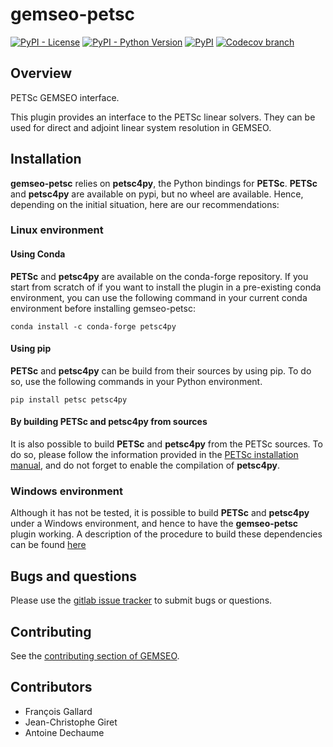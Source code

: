 <!--
Copyright 2021 IRT Saint Exupéry, https://www.irt-saintexupery.com

This work is licensed under the Creative Commons Attribution-ShareAlike 4.0
International License. To view a copy of this license, visit
http://creativecommons.org/licenses/by-sa/4.0/ or send a letter to Creative
Commons, PO Box 1866, Mountain View, CA 94042, USA.
-->

# gemseo-petsc

[![PyPI - License](https://img.shields.io/pypi/l/gemseo-petsc)](https://www.gnu.org/licenses/lgpl-3.0.en.html)
[![PyPI - Python Version](https://img.shields.io/pypi/pyversions/gemseo-petsc)](https://pypi.org/project/gemseo-petsc/)
[![PyPI](https://img.shields.io/pypi/v/gemseo-petsc)](https://pypi.org/project/gemseo-petsc/)
[![Codecov branch](https://img.shields.io/codecov/c/gitlab/gemseo:dev/gemseo-petsc/develop)](https://app.codecov.io/gl/gemseo:dev/gemseo-petsc)

## Overview

PETSc GEMSEO interface.

This plugin provides an interface to the PETSc linear solvers. They can
be used for direct and adjoint linear system resolution in GEMSEO.

## Installation

**gemseo-petsc** relies on **petsc4py**, the Python bindings for
**PETSc**. **PETSc** and **petsc4py** are available on pypi, but no
wheel are available. Hence, depending on the initial situation, here are
our recommendations:

### Linux environment

#### Using Conda

**PETSc** and **petsc4py** are available on the conda-forge repository.
If you start from scratch of if you want to install the plugin in a
pre-existing conda environment, you can use the following command in
your current conda environment before installing gemseo-petsc:

```shell
conda install -c conda-forge petsc4py
```

#### Using pip

**PETSc** and **petsc4py** can be build from their sources by using pip.
To do so, use the following commands in your Python environment.

```shell
pip install petsc petsc4py
```

#### By building PETSc and petsc4py from sources

It is also possible to build **PETSc** and **petsc4py** from the PETSc
sources. To do so, please follow the information provided in the [PETSc
installation manual](https://petsc.org/release/install/), and do not
forget to enable the compilation of **petsc4py**.

### Windows environment

Although it has not be tested, it is possible to build **PETSc** and
**petsc4py** under a Windows environment, and hence to have the
**gemseo-petsc** plugin working. A description of the procedure to build
these dependencies can be found
[here](https://openmdao.readthedocs.io/en/1.7.3/getting-started/mpi_windows.html)

## Bugs and questions

Please use the [gitlab issue tracker](https://gitlab.com/gemseo/dev/gemseo-petsc/-/issues)
to submit bugs or questions.

## Contributing

See the [contributing section of GEMSEO](https://gemseo.readthedocs.io/en/stable/software/developing.html#dev).

## Contributors

- François Gallard
- Jean-Christophe Giret
- Antoine Dechaume

